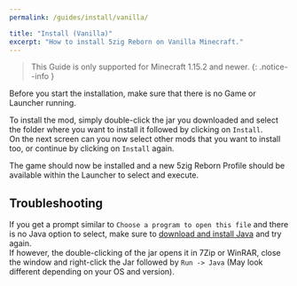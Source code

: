 ```yaml
---
permalink: /guides/install/vanilla/

title: "Install (Vanilla)"
excerpt: "How to install 5zig Reborn on Vanilla Minecraft."
---
```


> This Guide is only supported for Minecraft 1.15.2 and newer.
{: .notice--info }

Before you start the installation, make sure that there is no Game or Launcher running.

To install the mod, simply double-click the jar you downloaded and select the folder where you want to install it followed by clicking on `Install`.  
On the next screen can you now select other mods that you want to install too, or continue by clicking on `Install` again.

The game should now be installed and a new 5zig Reborn Profile should be available within the Launcher to select and execute.

## Troubleshooting
If you get a prompt similar to `Choose a program to open this file` and there is no Java option to select, make sure to [download and install Java](https://adoptopenjdk.net) and try again.  
If however, the double-clicking of the jar opens it in 7Zip or WinRAR, close the window and right-click the Jar followed by `Run -> Java` (May look different depending on your OS and version).